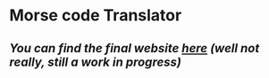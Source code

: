 # Morse code Translator
## *You can find the final website [here](https://w1kipedia.github.io) (well not really, still a work in progress)*
